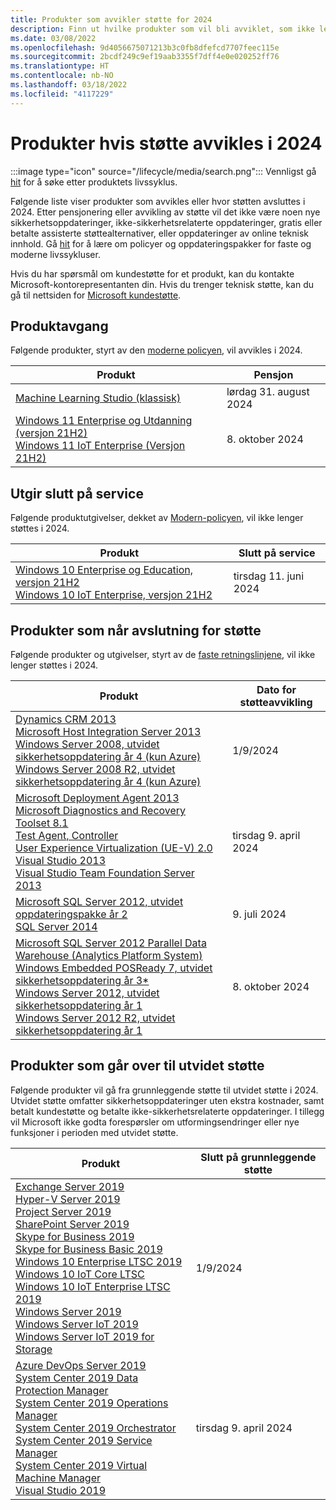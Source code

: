 ```yaml
---
title: Produkter som avvikler støtte for 2024
description: Finn ut hvilke produkter som vil bli avviklet, som ikke lenger vil bli støttet eller som vil bli flyttet fra vanlig støtte til utvidet støtte i 2024.
ms.date: 03/08/2022
ms.openlocfilehash: 9d4056675071213b3c0fb8dfefcd7707feec115e
ms.sourcegitcommit: 2bcdf249c9ef19aab3355f7dff4e0e020252ff76
ms.translationtype: HT
ms.contentlocale: nb-NO
ms.lasthandoff: 03/18/2022
ms.locfileid: "4117229"
---
```

# <a name="products-ending-support-in-2024"></a>Produkter hvis støtte avvikles i 2024

:::image type="icon" source="/lifecycle/media/search.png":::
Vennligst gå [hit](/lifecycle/products/) for å søke etter produktets livssyklus.

Følgende liste viser produkter som avvikles eller hvor støtten avsluttes i 2024. Etter pensjonering eller avvikling av støtte vil det ikke være noen nye sikkerhetsoppdateringer, ikke-sikkerhetsrelaterte oppdateringer, gratis eller betalte assisterte støttealternativer, eller oppdateringer av online teknisk innhold. Gå [hit](/lifecycle/overview/product-end-of-support-overview) for å lære om policyer og oppdateringspakker for faste og moderne livssykluser.

Hvis du har spørsmål om kundestøtte for et produkt, kan du kontakte Microsoft-kontorepresentanten din. Hvis du trenger teknisk støtte, kan du gå til nettsiden for [Microsoft kundestøtte](https://support.microsoft.com/contactus/?ws=support).

## <a name="product-retirements"></a>Produktavgang

Følgende produkter, styrt av den [moderne policyen](/lifecycle/policies/modern), vil avvikles i 2024.

| Produkt | Pensjon |
| --- | --- |
| [Machine Learning Studio (klassisk)](/lifecycle/products/machine-learning-studio-classic?branch=live)<br> | lørdag 31. august 2024 |
| [Windows 11 Enterprise og Utdanning (versjon 21H2)](/lifecycle/products/windows-11-enterprise-and-education-version-21h2?branch=live)<br>[Windows 11 IoT Enterprise (Versjon 21H2)](/lifecycle/products/windows-11-iot-enterprise-version-21h2?branch=live)<br> | 8. oktober 2024 |


## <a name="release-end-of-servicing"></a>Utgir slutt på service

Følgende produktutgivelser, dekket av [Modern-policyen](/lifecycle/policies/modern), vil ikke lenger støttes i 2024.

| Produkt | Slutt på service |
| --- | --- |
| [Windows 10 Enterprise og Education, versjon 21H2](/lifecycle/products/windows-10-enterprise-and-education?branch=live)<br>[Windows 10 IoT Enterprise, versjon 21H2](/lifecycle/products/windows-10-iot-enterprise?branch=live)<br> | tirsdag 11. juni 2024 |


## <a name="products-reaching-end-of-support"></a>Produkter som når avslutning for støtte

Følgende produkter og utgivelser, styrt av de [faste retningslinjene](/lifecycle/policies/fixed), vil ikke lenger støttes i 2024.

| Produkt | Dato for støtteavvikling |
| --- | --- |
| [Dynamics CRM 2013](/lifecycle/products/dynamics-crm-2013?branch=live)<br>[Microsoft Host Integration Server 2013](/lifecycle/products/microsoft-host-integration-server-2013?branch=live)<br>[Windows Server 2008, utvidet sikkerhetsoppdatering år 4 (kun Azure)](/lifecycle/products/windows-server-2008?branch=live)<br>[Windows Server 2008 R2, utvidet sikkerhetsoppdatering år 4 (kun Azure)](/lifecycle/products/windows-server-2008-r2?branch=live)<br> | 1/9/2024 |
| [Microsoft Deployment Agent 2013](/lifecycle/products/microsoft-deployment-agent-2013?branch=live)<br>[Microsoft Diagnostics and Recovery Toolset 8.1](/lifecycle/products/microsoft-diagnostics-and-recovery-toolset-81?branch=live)<br>[Test Agent, Controller](/lifecycle/products/test-agent-controller?branch=live)<br>[User Experience Virtualization (UE-V) 2.0](/lifecycle/products/user-experience-virtualization-uev-20?branch=live)<br>[Visual Studio 2013](/lifecycle/products/visual-studio-2013?branch=live)<br>[Visual Studio Team Foundation Server 2013](/lifecycle/products/visual-studio-team-foundation-server-2013?branch=live)<br> | tirsdag 9. april 2024 |
| [Microsoft SQL Server 2012, utvidet oppdateringspakke år 2](/lifecycle/products/microsoft-sql-server-2012?branch=live)<br>[SQL Server 2014](/lifecycle/products/sql-server-2014?branch=live)<br> | 9. juli 2024 |
| [Microsoft SQL Server 2012 Parallel Data Warehouse (Analytics Platform System)](/lifecycle/products/microsoft-sql-server-2012-parallel-data-warehouse-analytics-platform-system?branch=live)<br>[Windows Embedded POSReady 7, utvidet sikkerhetsoppdatering år 3*](/lifecycle/products/windows-embedded-posready-7?branch=live)<br>[Windows Server 2012, utvidet sikkerhetsoppdatering år 1](/lifecycle/products/windows-server-2012?branch=live)<br>[Windows Server 2012 R2, utvidet sikkerhetsoppdatering år 1](/lifecycle/products/windows-server-2012-r2?branch=live)<br> | 8. oktober 2024 |


## <a name="products-moving-to-extended-support"></a>Produkter som går over til utvidet støtte

Følgende produkter vil gå fra grunnleggende støtte til utvidet støtte i 2024. Utvidet støtte omfatter sikkerhetsoppdateringer uten ekstra kostnader, samt betalt kundestøtte og betalte ikke-sikkerhetsrelaterte oppdateringer. I tillegg vil Microsoft ikke godta forespørsler om utformingsendringer eller nye funksjoner i perioden med utvidet støtte.

| Produkt | Slutt på grunnleggende støtte |
| --- | --- |
| [Exchange Server 2019](/lifecycle/products/exchange-server-2019?branch=live)<br>[Hyper-V Server 2019](/lifecycle/products/hyperv-server-2019?branch=live)<br>[Project Server 2019](/lifecycle/products/project-server-2019?branch=live)<br>[SharePoint Server 2019](/lifecycle/products/sharepoint-server-2019?branch=live)<br>[Skype for Business 2019](/lifecycle/products/skype-for-business-2019?branch=live)<br>[Skype for Business Basic 2019](/lifecycle/products/skype-for-business-server-2019?branch=live)<br>[Windows 10 Enterprise LTSC 2019 ](/lifecycle/products/windows-10-enterprise-ltsc-2019?branch=live)<br>[Windows 10 IoT Core LTSC](/lifecycle/products/windows-10-iot-core-ltsc?branch=live)<br>[Windows 10 IoT Enterprise LTSC 2019](/lifecycle/products/windows-10-iot-enterprise-ltsc-2019?branch=live)<br>[Windows Server 2019](/lifecycle/products/windows-server-2019?branch=live)<br>[Windows Server IoT 2019](/lifecycle/products/windows-server-iot-2019?branch=live)<br>[Windows Server IoT 2019 for Storage](/lifecycle/products/windows-server-iot-2019-for-storage?branch=live)<br> | 1/9/2024 |
| [Azure DevOps Server 2019](/lifecycle/products/azure-devops-server-2019?branch=live)<br>[System Center 2019 Data Protection Manager](/lifecycle/products/system-center-2019-data-protection-manager?branch=live)<br>[System Center 2019 Operations Manager](/lifecycle/products/system-center-2019-operations-manager?branch=live)<br>[System Center 2019 Orchestrator](/lifecycle/products/system-center-2019-orchestrator?branch=live)<br>[System Center 2019 Service Manager](/lifecycle/products/system-center-2019-service-manager?branch=live)<br>[System Center 2019 Virtual Machine Manager](/lifecycle/products/system-center-2019-virtual-machine-manager?branch=live)<br>[Visual Studio 2019](/lifecycle/products/visual-studio-2019?branch=live)<br> | tirsdag 9. april 2024 |
